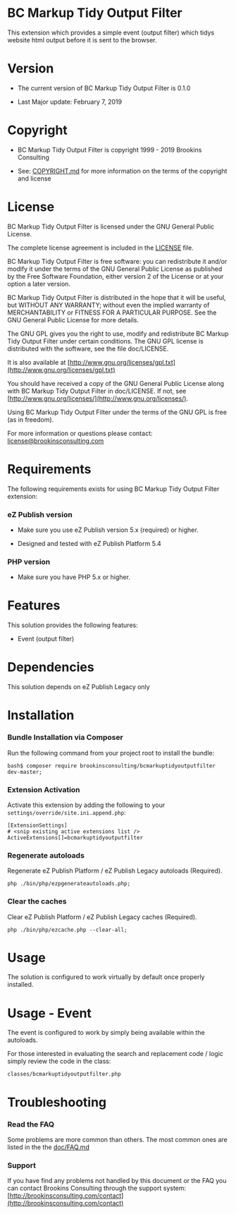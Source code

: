 BC Markup Tidy Output Filter
===================

This extension which provides a simple event (output filter) which tidys website html output before it is sent to the browser.


Version
=======

* The current version of BC Markup Tidy Output Filter is 0.1.0

* Last Major update: February 7, 2019


Copyright
=========

* BC Markup Tidy Output Filter is copyright 1999 - 2019 Brookins Consulting

* See: [COPYRIGHT.md](COPYRIGHT.md) for more information on the terms of the copyright and license


License
=======

BC Markup Tidy Output Filter is licensed under the GNU General Public License.

The complete license agreement is included in the [LICENSE](LICENSE) file.

BC Markup Tidy Output Filter is free software: you can redistribute it and/or modify
it under the terms of the GNU General Public License as published by
the Free Software Foundation, either version 2 of the License or at your
option a later version.

BC Markup Tidy Output Filter is distributed in the hope that it will be useful,
but WITHOUT ANY WARRANTY; without even the implied warranty of
MERCHANTABILITY or FITNESS FOR A PARTICULAR PURPOSE.  See the
GNU General Public License for more details.

The GNU GPL gives you the right to use, modify and redistribute
BC Markup Tidy Output Filter under certain conditions. The GNU GPL license
is distributed with the software, see the file doc/LICENSE.

It is also available at [http://www.gnu.org/licenses/gpl.txt](http://www.gnu.org/licenses/gpl.txt)

You should have received a copy of the GNU General Public License
along with BC Markup Tidy Output Filter in doc/LICENSE.  If not, see [http://www.gnu.org/licenses/](http://www.gnu.org/licenses/).

Using BC Markup Tidy Output Filter under the terms of the GNU GPL is free (as in freedom).

For more information or questions please contact: license@brookinsconsulting.com


Requirements
============

The following requirements exists for using BC Markup Tidy Output Filter extension:


### eZ Publish version

* Make sure you use eZ Publish version 5.x (required) or higher.

* Designed and tested with eZ Publish Platform 5.4


### PHP version

* Make sure you have PHP 5.x or higher.


Features
========

This solution provides the following features:

* Event (output filter)


Dependencies
============

This solution depends on eZ Publish Legacy only


Installation
============

### Bundle Installation via Composer

Run the following command from your project root to install the bundle:

    bash$ composer require brookinsconsulting/bcmarkuptidyoutputfilter dev-master;


### Extension Activation

Activate this extension by adding the following to your `settings/override/site.ini.append.php`:

    [ExtensionSettings]
    # <snip existing active extensions list />
    ActiveExtensions[]=bcmarkuptidyoutputfilter


### Regenerate autoloads

Regenerate eZ Publish Platform / eZ Publish Legacy autoloads (Required).

    php ./bin/php/ezpgenerateautoloads.php;


### Clear the caches

Clear eZ Publish Platform / eZ Publish Legacy caches (Required).

    php ./bin/php/ezcache.php --clear-all;


Usage
=====

The solution is configured to work virtually by default once properly installed.


Usage - Event
============

The event is configured to work by simply being available within the autoloads.

For those interested in evaluating the search and replacement code / logic simply review the code in the class:

    classes/bcmarkuptidyoutputfilter.php


Troubleshooting
===============

### Read the FAQ

Some problems are more common than others. The most common ones are listed in the the [doc/FAQ.md](doc/FAQ.md)


### Support

If you have find any problems not handled by this document or the FAQ you can contact Brookins Consulting through the support system: [http://brookinsconsulting.com/contact](http://brookinsconsulting.com/contact)

